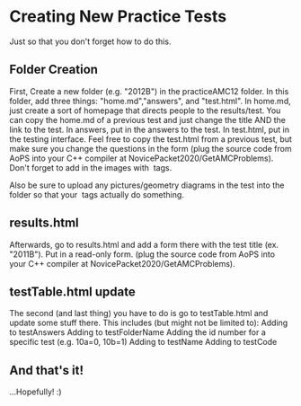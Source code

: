 # Creating New Practice Tests
Just so that you don't forget how to do this.

## Folder Creation
First, Create a new folder (e.g. "2012B") in the practiceAMC12 folder. In this folder, add three things: "home.md","answers", and "test.html".
In home.md, just create a sort of homepage that directs people to the results/test. You can copy the home.md of a previous test and just change the title AND the link to the test.
In answers, put in the answers to the test.
In test.html, put in the testing interface. Feel free to copy the test.html from a previous test, but make sure you change the questions in the form (plug the source code from AoPS into your C++ compiler at NovicePacket2020/GetAMCProblems). Don't forget to add in the images with <img> tags.

Also be sure to upload any pictures/geometry diagrams in the test into the folder so that your <img> tags actually do something.

## results.html
Afterwards, go to results.html and add a form there with the test title (ex. "2011B"). Put in a read-only form. (plug the source code from AoPS into your C++ compiler at NovicePacket2020/GetAMCProblems).

## testTable.html update
The second (and last thing) you have to do is go to testTable.html and update some stuff there. This includes (but might not be limited to):
Adding to testAnswers
Adding to testFolderName
Adding the id number for a specific test (e.g. 10a=0, 10b=1)
Adding to testName
Adding to testCode

## And that's it!

...Hopefully! :)
